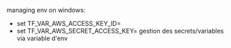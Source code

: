 managing env on windows: 
- set TF_VAR_AWS_ACCESS_KEY_ID=
- set TF_VAR_AWS_SECRET_ACCESS_KEY=
gestion des secrets/variables via variable d'env
